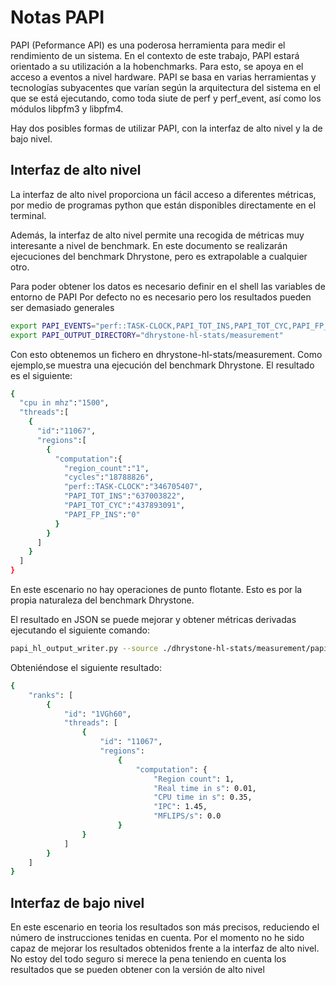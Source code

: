 # Notas PAPI

PAPI (Peformance API) es una poderosa herramienta para medir el rendimiento de un sistema. En el contexto de este trabajo, PAPI estará orientado a su utilización a la hobenchmarks. Para esto, se apoya en el acceso a eventos a nivel hardware. PAPI se basa en varias herramientas y tecnologías subyacentes que varían según la arquitectura del sistema en el que se está ejecutando, como toda siute de perf y perf_event, así como los módulos libpfm3 y libpfm4. 

Hay dos posibles formas de utilizar PAPI, con la interfaz de alto nivel y la de bajo nivel.

## Interfaz de alto nivel

La interfaz de alto nivel proporciona un fácil acceso a diferentes métricas, por medio de programas python que están disponibles directamente en el terminal.


Además, la interfaz de alto nivel permite una recogida de métricas muy interesante a nivel de benchmark. En este documento se realizarán ejecuciones del benchmark Dhrystone, pero es extrapolable a cualquier otro.

Para poder obtener los datos es necesario definir en el shell las variables de entorno de PAPI
Por defecto no es necesario pero los resultados pueden ser demasiado generales

```sh
export PAPI_EVENTS="perf::TASK-CLOCK,PAPI_TOT_INS,PAPI_TOT_CYC,PAPI_FP_INS"
export PAPI_OUTPUT_DIRECTORY="dhrystone-hl-stats/measurement"
```

Con esto obtenemos un fichero en dhrystone-hl-stats/measurement. Como ejemplo,se muestra una ejecución del benchmark Dhrystone. El resultado es el siguiente:

```sh
{
  "cpu in mhz":"1500",
  "threads":[
    {
      "id":"11067",
      "regions":[
        {
          "computation":{
            "region_count":"1",
            "cycles":"18788826",
            "perf::TASK-CLOCK":"346705407",
            "PAPI_TOT_INS":"637003822",
            "PAPI_TOT_CYC":"437893091",
            "PAPI_FP_INS":"0"
          }
        }
      ]
    }
  ]
}
```

En este escenario no hay operaciones de punto flotante. Esto es por la propia naturaleza del benchmark Dhrystone.

El resultado en JSON se puede mejorar y obtener métricas derivadas ejecutando el siguiente comando:

```sh
papi_hl_output_writer.py --source ./dhrystone-hl-stats/measurement/papi_hl_output
```

Obteniéndose el siguiente resultado:

```sh
{
    "ranks": [
        {
            "id": "1VGh60",
            "threads": [
                {
                    "id": "11067",
                    "regions":
                        {
                            "computation": {
                                "Region count": 1,
                                "Real time in s": 0.01,
                                "CPU time in s": 0.35,
                                "IPC": 1.45,
                                "MFLIPS/s": 0.0
                        }  
                }
            ]
        }
    ]
}

```

## Interfaz de bajo nivel

En este escenario en teoria los resultados son más precisos, reduciendo el número de instrucciones tenidas en cuenta.  Por el momento no he sido capaz de mejorar los resultados obtenidos frente a la interfaz de alto nivel. No estoy del todo seguro si merece la pena teniendo en cuenta los resultados que se pueden obtener con la versión de alto nivel

